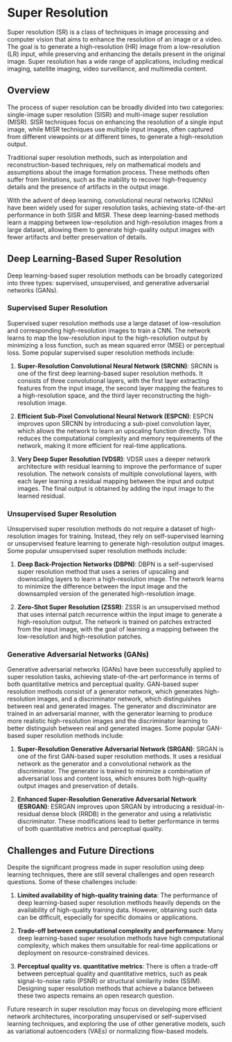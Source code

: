 # Super Resolution

Super resolution (SR) is a class of techniques in image processing and computer vision that aims to enhance the resolution of an image or a video. The goal is to generate a high-resolution (HR) image from a low-resolution (LR) input, while preserving and enhancing the details present in the original image. Super resolution has a wide range of applications, including medical imaging, satellite imaging, video surveillance, and multimedia content.

## Overview

The process of super resolution can be broadly divided into two categories: single-image super resolution (SISR) and multi-image super resolution (MISR). SISR techniques focus on enhancing the resolution of a single input image, while MISR techniques use multiple input images, often captured from different viewpoints or at different times, to generate a high-resolution output.

Traditional super resolution methods, such as interpolation and reconstruction-based techniques, rely on mathematical models and assumptions about the image formation process. These methods often suffer from limitations, such as the inability to recover high-frequency details and the presence of artifacts in the output image.

With the advent of deep learning, convolutional neural networks (CNNs) have been widely used for super resolution tasks, achieving state-of-the-art performance in both SISR and MISR. These deep learning-based methods learn a mapping between low-resolution and high-resolution images from a large dataset, allowing them to generate high-quality output images with fewer artifacts and better preservation of details.

## Deep Learning-Based Super Resolution

Deep learning-based super resolution methods can be broadly categorized into three types: supervised, unsupervised, and generative adversarial networks (GANs).

### Supervised Super Resolution

Supervised super resolution methods use a large dataset of low-resolution and corresponding high-resolution images to train a CNN. The network learns to map the low-resolution input to the high-resolution output by minimizing a loss function, such as mean squared error (MSE) or perceptual loss. Some popular supervised super resolution methods include:

1. **Super-Resolution Convolutional Neural Network (SRCNN)**: SRCNN is one of the first deep learning-based super resolution methods. It consists of three convolutional layers, with the first layer extracting features from the input image, the second layer mapping the features to a high-resolution space, and the third layer reconstructing the high-resolution image.

2. **Efficient Sub-Pixel Convolutional Neural Network (ESPCN)**: ESPCN improves upon SRCNN by introducing a sub-pixel convolution layer, which allows the network to learn an upscaling function directly. This reduces the computational complexity and memory requirements of the network, making it more efficient for real-time applications.

3. **Very Deep Super Resolution (VDSR)**: VDSR uses a deeper network architecture with residual learning to improve the performance of super resolution. The network consists of multiple convolutional layers, with each layer learning a residual mapping between the input and output images. The final output is obtained by adding the input image to the learned residual.

### Unsupervised Super Resolution

Unsupervised super resolution methods do not require a dataset of high-resolution images for training. Instead, they rely on self-supervised learning or unsupervised feature learning to generate high-resolution output images. Some popular unsupervised super resolution methods include:

1. **Deep Back-Projection Networks (DBPN)**: DBPN is a self-supervised super resolution method that uses a series of upscaling and downscaling layers to learn a high-resolution image. The network learns to minimize the difference between the input image and the downsampled version of the generated high-resolution image.

2. **Zero-Shot Super Resolution (ZSSR)**: ZSSR is an unsupervised method that uses internal patch recurrence within the input image to generate a high-resolution output. The network is trained on patches extracted from the input image, with the goal of learning a mapping between the low-resolution and high-resolution patches.

### Generative Adversarial Networks (GANs)

Generative adversarial networks (GANs) have been successfully applied to super resolution tasks, achieving state-of-the-art performance in terms of both quantitative metrics and perceptual quality. GAN-based super resolution methods consist of a generator network, which generates high-resolution images, and a discriminator network, which distinguishes between real and generated images. The generator and discriminator are trained in an adversarial manner, with the generator learning to produce more realistic high-resolution images and the discriminator learning to better distinguish between real and generated images. Some popular GAN-based super resolution methods include:

1. **Super-Resolution Generative Adversarial Network (SRGAN)**: SRGAN is one of the first GAN-based super resolution methods. It uses a residual network as the generator and a convolutional network as the discriminator. The generator is trained to minimize a combination of adversarial loss and content loss, which ensures both high-quality output images and preservation of details.

2. **Enhanced Super-Resolution Generative Adversarial Network (ESRGAN)**: ESRGAN improves upon SRGAN by introducing a residual-in-residual dense block (RRDB) in the generator and using a relativistic discriminator. These modifications lead to better performance in terms of both quantitative metrics and perceptual quality.

## Challenges and Future Directions

Despite the significant progress made in super resolution using deep learning techniques, there are still several challenges and open research questions. Some of these challenges include:

1. **Limited availability of high-quality training data**: The performance of deep learning-based super resolution methods heavily depends on the availability of high-quality training data. However, obtaining such data can be difficult, especially for specific domains or applications.

2. **Trade-off between computational complexity and performance**: Many deep learning-based super resolution methods have high computational complexity, which makes them unsuitable for real-time applications or deployment on resource-constrained devices.

3. **Perceptual quality vs. quantitative metrics**: There is often a trade-off between perceptual quality and quantitative metrics, such as peak signal-to-noise ratio (PSNR) or structural similarity index (SSIM). Designing super resolution methods that achieve a balance between these two aspects remains an open research question.

Future research in super resolution may focus on developing more efficient network architectures, incorporating unsupervised or self-supervised learning techniques, and exploring the use of other generative models, such as variational autoencoders (VAEs) or normalizing flow-based models.
